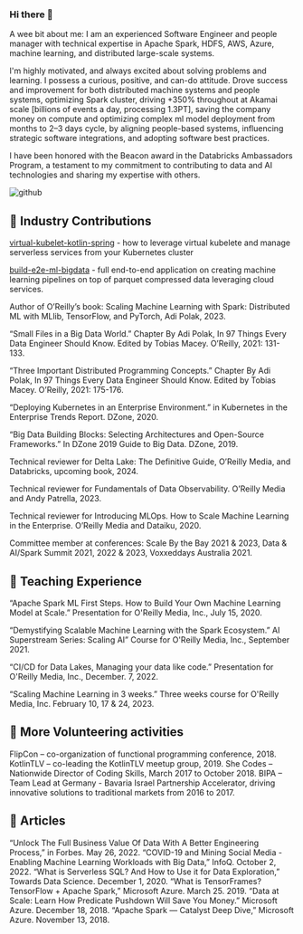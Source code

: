 ### Hi there 👋


A wee bit about me: I am an experienced Software Engineer and people manager with technical expertise in Apache Spark, HDFS, AWS, Azure, machine learning, and distributed large-scale systems.

I'm highly motivated, and always excited about solving problems and learning. I possess a curious, positive, and can-do attitude. Drove success and improvement for both distributed machine systems and people systems, optimizing Spark cluster, driving +350%  throughout at Akamai scale [billions of events a day, processing 1.3PT], saving the company money on compute and optimizing complex ml model deployment from months to 2–3 days cycle, by aligning people-based systems, influencing strategic software integrations, and adopting software best practices.

I have been honored with the Beacon award in the Databricks Ambassadors Program, a testament to my commitment to contributing to data and AI technologies and sharing my expertise with others.

![github](https://img.shields.io/badge/GitHub-000000?style=for-the-badge&logo=GitHub&logoColor=white)


## 🔭 Industry Contributions

[virtual-kubelet-kotlin-spring](https://github.com/adipolak/virtual-kubelet-kotlin-spring-demo/tree/master) - how to leverage virtual kubelete and manage serverless services from your Kubernetes cluster 

[build-e2e-ml-bigdata](https://github.com/adipolak/ms-build-e2e-ml-bigdata) - full end-to-end application on creating machine learning pipelines on top of parquet compressed data leveraging cloud services.


Author of O’Reilly’s book: Scaling Machine Learning with Spark: Distributed ML with MLlib, TensorFlow, and PyTorch, Adi Polak, 2023.

“Small Files in a Big Data World.” Chapter By Adi Polak, In 97 Things Every Data Engineer Should Know. Edited by Tobias Macey. O’Reilly, 2021: 131-133.

“Three Important Distributed Programming Concepts.” Chapter By Adi Polak, In 97 Things Every Data Engineer Should Know. Edited by Tobias Macey. O’Reilly, 2021: 175-176.

“Deploying Kubernetes in an Enterprise Environment.” in Kubernetes in the Enterprise Trends Report. DZone, 2020.

“Big Data Building Blocks: Selecting Architectures and Open-Source Frameworks.” In DZone 2019 Guide to Big Data. DZone, 2019.

Technical reviewer for Delta Lake: The Definitive Guide, O’Reilly Media, and Databricks, upcoming book, 2024. 

Technical reviewer for Fundamentals of Data Observability. O’Reilly Media and Andy Patrella, 2023. 

Technical reviewer for Introducing MLOps. How to Scale Machine Learning in the Enterprise. O’Reilly Media and Dataiku, 2020. 

Committee member at conferences: Scale By the Bay 2021 & 2023, Data & AI/Spark Summit 2021, 2022 & 2023, Voxxeddays Australia 2021.

## 🌱 Teaching Experience
“Apache Spark ML First Steps. How to Build Your Own Machine Learning Model at Scale.” Presentation for O'Reilly Media, Inc., July 15, 2020.

“Demystifying Scalable Machine Learning with the Spark Ecosystem.” AI Superstream Series: Scaling AI” Course for O'Reilly Media, Inc., September 2021.

“CI/CD for Data Lakes, Managing your data like code.” Presentation for O'Reilly Media, Inc., December. 7, 2022.

“Scaling Machine Learning in 3 weeks.” Three weeks course for O'Reilly Media, Inc. February 10, 17 & 24, 2023.

## 👯 More Volunteering activities
FlipCon – co-organization of functional programming conference, 2018.
KotlinTLV – co-leading the KotlinTLV meetup group, 2019. 
She Codes – Nationwide Director of Coding Skills, March 2017 to October 2018. 
BIPA – Team Lead at Germany - Bavaria Israel Partnership Accelerator, driving innovative solutions to traditional markets from 2016 to 2017.

## 📝 Articles

“Unlock The Full Business Value Of Data With A Better Engineering Process,” in Forbes. May 26, 2022.
“COVID-19 and Mining Social Media - Enabling Machine Learning Workloads with Big Data,” InfoQ. October 2, 2022.
“What is Serverless SQL? And How to Use it for Data Exploration,” Towards Data Science. December 1, 2020.
“What is TensorFrames? TensorFlow + Apache Spark,” Microsoft Azure. March 25. 2019.
“Data at Scale: Learn How Predicate Pushdown Will Save You Money.” Microsoft Azure. December 18, 2018.
“Apache Spark — Catalyst Deep Dive,” Microsoft Azure. November 13, 2018.


<!--
**adipolak/adipolak** is a ✨ _special_ ✨ repository because its `README.md` (this file) appears on your GitHub profile.

Here are some ideas to get you started:

- 🔭 I’m currently working on ...
- 🌱 I’m currently learning ...
- 👯 I’m looking to collaborate on ...
- 🤔 I’m looking for help with ...
- 💬 Ask me about ...
- 📫 How to reach me: ...
- 😄 Pronouns: ...
- ⚡ Fun fact: ...
-->
